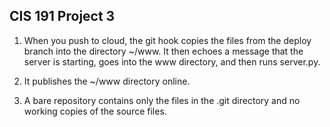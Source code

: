 CIS 191 Project 3
-----------------

1. When you push to cloud, the git hook copies the files from the deploy branch into the directory ~/www. It then echoes a message that the server is starting, goes into the www directory, and then runs server.py.

2. It publishes the ~/www directory online.

3. A bare repository contains only the files in the .git directory and no working copies of the source files. 
